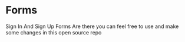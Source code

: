 # Forms
Sign In And Sign Up Forms Are there you can feel free to use and make some changes in this open source repo

